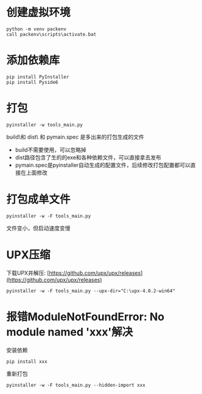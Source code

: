 # 创建虚拟环境

```
python -m venv packenv
call packenv\scripts\activate.bat
```

# 添加依赖库

```
pip install PyInstaller
pip install Pyside6
```

# 打包

```
pyinstaller -w tools_main.py
```

build\和 dist\ 和 pymain.spec 是多出来的打包生成的文件

- build不需要使用，可以忽略掉
- dist路径包含了生的的exe和各种依赖文件，可以直接拿去发布
- pymain.spec是pyinstaller自动生成的配置文件，后续修改打包配置都可以直接在上面修改

# 打包成单文件

```
pyinstaller -w -F tools_main.py
```

文件变小，但启动速度变慢

# UPX压缩

下载UPX并解压: [https://github.com/upx/upx/releases](https://github.com/upx/upx/releases)

```
pyinstaller -w -F tools_main.py --upx-dir="C:\upx-4.0.2-win64"
```

# 报错ModuleNotFoundError: No module named 'xxx'解决

安装依赖

```
pip install xxx
```

重新打包

```
pyinstaller -w -F tools_main.py --hidden-import xxx
```

